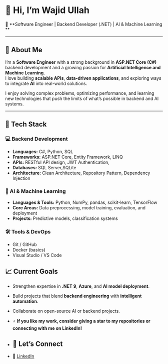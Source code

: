 # 👋 Hi, I’m Wajid Ullah

🎯 **Software Engineer | Backend Developer (.NET) | AI & Machine Learning **

---

## 🚀 About Me
I’m a **Software Engineer** with a strong background in **ASP.NET Core (C#)** backend development and a growing passion for **Artificial Intelligence and Machine Learning**.  
I love building **scalable APIs**, **data-driven applications**, and exploring ways to integrate **AI** into real-world solutions.

I enjoy solving complex problems, optimizing performance, and learning new technologies that push the limits of what’s possible in backend and AI systems.

---

## 🧠 Tech Stack

### 💻 Backend Development
- **Languages:** C#, Python, SQL  
- **Frameworks:** ASP.NET Core, Entity Framework, LINQ  
- **APIs:** RESTful API design, JWT Authentication,
- **Databases:** SQL Server,SQLite  
- **Architecture:** Clean Architecture, Repository Pattern, Dependency Injection  

### 🤖 AI & Machine Learning
- **Languages & Tools:** Python, NumPy, pandas, scikit-learn, TensorFlow  
- **Core Areas:** Data preprocessing, model training, evaluation, and deployment  
- **Projects:** Predictive models, classification systems

### 🛠 Tools & DevOps
- Git / GitHub  
- Docker (basics)  
- Visual Studio / VS Code  

## 📈 Current Goals
- Strengthen expertise in **.NET 9**, **Azure**, and **AI model deployment**.  
- Build projects that blend **backend engineering** with **intelligent automation**.  
- Collaborate on open-source AI or backend projects.

- ⭐ **If you like my work, consider giving a star to my repositories or connecting with me on LinkedIn!**

- ## 🤝 Let’s Connect
- 💼 [LinkedIn](https://www.linkedin.com/in/wajidullah01/)
<!---
wajid01/wajid01 is a ✨ special ✨ repository because its `README.md` (this file) appears on your GitHub profile.
You can click the Preview link to take a look at your changes.
--->
